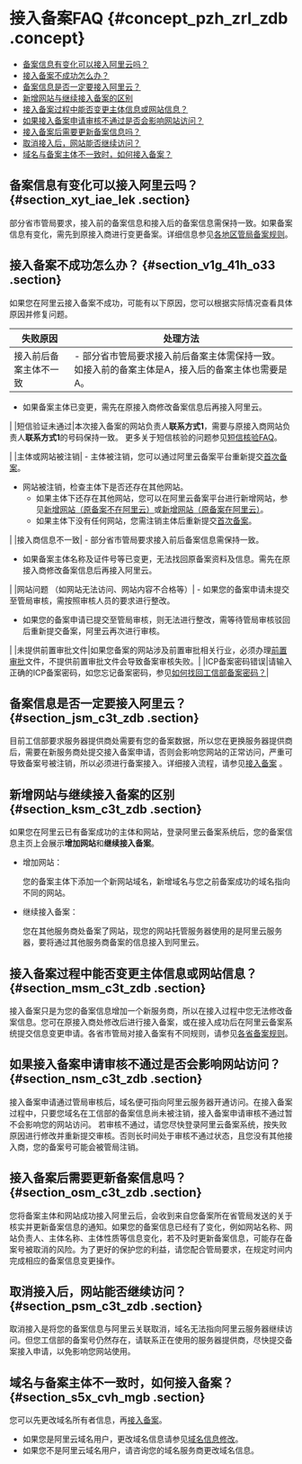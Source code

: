 # 接入备案FAQ {#concept_pzh_zrl_zdb .concept}

-   [备案信息有变化可以接入阿里云吗？](#section_xyt_iae_lek)
-   [接入备案不成功怎么办？](#section_v1g_41h_o33)
-   [备案信息是否一定要接入阿里云？](#section_jsm_c3t_zdb)
-   [新增网站与继续接入备案的区别](#section_ksm_c3t_zdb)
-   [接入备案过程中能否变更主体信息或网站信息？](#section_msm_c3t_zdb)
-   [如果接入备案申请审核不通过是否会影响网站访问？](#section_nsm_c3t_zdb)
-   [接入备案后需要更新备案信息吗？](#section_osm_c3t_zdb)
-   [取消接入后，网站能否继续访问？](#section_psm_c3t_zdb)
-   [域名与备案主体不一致时，如何接入备案？](#section_s5x_cvh_mgb)

## 备案信息有变化可以接入阿里云吗？ {#section_xyt_iae_lek .section}

部分省市管局要求，接入前的备案信息和接入后的备案信息需保持一致。如果备案信息有变化，需先到原接入商进行变更备案。详细信息参见[各地区管局备案规则](../../../../cn.zh-CN/ICP备案前准备/学习管局规则/各地区管局备案规则.md#)。

## 接入备案不成功怎么办？ {#section_v1g_41h_o33 .section}

如果您在阿里云接入备案不成功，可能有以下原因，您可以根据实际情况查看具体原因并修复问题。

|失败原因|处理方法|
|----|----|
|接入前后备案主体不一致| -   部分省市管局要求接入前后备案主体需保持一致。如接入前的备案主体是A，接入后的备案主体也需要是A。
-   如果备案主体已变更，需先在原接入商修改备案信息后再接入阿里云。

 |
|短信验证未通过|本次接入备案的网站负责人**联系方式1**，需要与原接入商网站负责人**联系方式1**的号码保持一致。 更多关于短信核验的问题参见[短信核验FAQ](cn.zh-CN/常见问题/备案流程FAQ/短信核验FAQ.md#)。

 |
|主体或网站被注销| -   主体被注销，您可以通过阿里云备案平台重新提交[首次备案](../../../../cn.zh-CN/ICP备案流程（PC端）/验证备案类型/首次备案.md#)。
-   网站被注销，检查主体下是否还存在其他网站。
    -   如果主体下还存在其他网站，您可以在阿里云备案平台进行新增网站，参见[新增网站（原备案不在阿里云）](../../../../cn.zh-CN/ICP备案流程（PC端）/验证备案类型/新增网站（原备案不在阿里云）.md#)或[新增网站（原备案在阿里云）](../../../../cn.zh-CN/ICP备案流程（PC端）/验证备案类型/新增网站（原备案在阿里云）.md#)。
    -   如果主体下没有任何网站，您需注销主体后重新提交[首次备案](../../../../cn.zh-CN/ICP备案流程（PC端）/验证备案类型/首次备案.md#)。

 |
|接入商信息不一致| -   部分省市管局要求接入前后备案信息需保持一致。
-   如果备案主体名称及证件号等已变更，无法找回原备案资料及信息。需先在原接入商修改备案信息后再接入阿里云。

 |
|网站问题 （如网站无法访问、网站内容不合格等）| -   如果您的备案申请未提交至管局审核，需按照审核人员的要求进行整改。
-   如果您的备案申请已提交至管局审核，则无法进行整改，需等待管局审核驳回后重新提交备案，阿里云再次进行审核。

 |
|未提供前置审批文件|如果您备案的网站涉及前置审批相关行业，必须办理[前置审批](../../../../cn.zh-CN/ICP备案前准备/前置审批.md#)文件，不提供前置审批文件会导致备案审核失败。|
|ICP备案密码错误|请输入正确的ICP备案密码，如您忘记备案密码，参见[如何找回工信部备案密码？](cn.zh-CN/常见问题/备案平台及工信部页面操作FAQ/如何找回工信部备案密码？.md#)|

## 备案信息是否一定要接入阿里云？ {#section_jsm_c3t_zdb .section}

目前工信部要求服务器提供商处需要有您的备案数据，所以您在更换服务器提供商后，需要在新服务商处提交接入备案申请，否则会影响您网站的正常访问，严重可导致备案号被注销，所以必须进行备案接入。详细接入流程，请参见[接入备案](../../../../cn.zh-CN/ICP备案流程（PC端）/验证备案类型/接入备案.md#) 。

## 新增网站与继续接入备案的区别 {#section_ksm_c3t_zdb .section}

如果您在阿里云已有备案成功的主体和网站，登录阿里云备案系统后，您的备案信息主页上会展示**增加网站**和**继续接入备案**。

-   增加网站：

    您的备案主体下添加一个新网站域名，新增域名与您之前备案成功的域名指向不同的网站。

-   继续接入备案：

    您在其他服务商处备案了网站，现您的网站托管服务器使用的是阿里云服务器，要将通过其他服务商备案的信息接入到阿里云。


## 接入备案过程中能否变更主体信息或网站信息？ {#section_msm_c3t_zdb .section}

接入备案只是为您的备案信息增加一个新服务商，所以在接入过程中您无法修改备案信息。您可在原接入商处修改后进行接入备案，或在接入成功后在阿里云备案系统提交信息变更申请。各省市管局对接入备案有不同规则，请参见[各省备案规则](../../../../cn.zh-CN/ICP备案前准备/学习管局规则/各地区管局备案规则.md)。

## 如果接入备案申请审核不通过是否会影响网站访问？ {#section_nsm_c3t_zdb .section}

接入备案申请通过管局审核后，域名便可指向阿里云服务器开通访问。在接入备案过程中，只要您域名在工信部的备案信息尚未被注销，接入备案申请审核不通过暂不会影响您的网站访问。 若审核不通过，请您尽快登录阿里云备案系统，按失败原因进行修改并重新提交审核。否则长时间处于审核不通过状态，且您没有其他接入商，您的备案号可能会被管局注销。

## 接入备案后需要更新备案信息吗？ {#section_osm_c3t_zdb .section}

您将备案主体和网站成功接入阿里云后，会收到来自您备案所在省管局发送的关于核实并更新备案信息的通知。如果您的备案信息已经有了变化，例如网站名称、网站负责人、主体名称、主体性质等信息变化，若不及时更新备案信息，可能存在备案号被取消的风险。为了更好的保护您的利益，请您配合管局要求，在规定时间内完成相应的备案信息变更操作。

## 取消接入后，网站能否继续访问？ {#section_psm_c3t_zdb .section}

取消接入是将您的备案信息与阿里云关联取消，域名无法指向阿里云服务器继续访问。但您工信部的备案号仍然存在，请联系正在使用的服务器提供商，尽快提交备案接入申请，以免影响您网站使用。

## 域名与备案主体不一致时，如何接入备案？ {#section_s5x_cvh_mgb .section}

您可以先更改域名所有者信息，再[接入备案](../../../../cn.zh-CN/ICP备案流程（PC端）/验证备案类型/接入备案.md#)。

-   如果您是阿里云域名用户，更改域名信息请参见[域名信息修改](https://help.aliyun.com/document_detail/35854.html)。
-   如果您不是阿里云域名用户，请咨询您的域名服务商更改域名信息。

